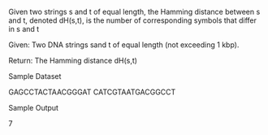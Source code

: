 Given two strings s and t of equal length, the Hamming distance between s and t, denoted dH(s,t), is the number of corresponding symbols that differ in s and t



Given: Two DNA strings sand t of equal length (not exceeding 1 kbp).

Return: The Hamming distance dH(s,t)

Sample Dataset

GAGCCTACTAACGGGAT
CATCGTAATGACGGCCT

Sample Output

7
